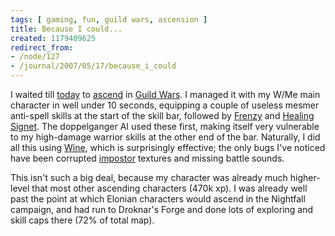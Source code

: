 ```yaml
---
tags: [ gaming, fun, guild wars, ascension ]
title: Because I could...
created: 1179409625
redirect_from:
- /node/127
- /journal/2007/05/17/because_i_could
---
```

I waited till [today](http://en.wikipedia.org/wiki/Ascension) to
[ascend](http://gw.gamewikis.org/wiki/Ascension) in [Guild
Wars](http://www.guildwars.com). I managed it with my W/Me main character in
well under 10 seconds, equipping a couple of useless mesmer anti-spell skills at
the start of the skill bar, followed by
[Frenzy](http://gw.gamewikis.org/wiki/Frenzy) and [Healing
Signet](http://gw.gamewikis.org/wiki/Healing_Signet). The doppelganger AI used
these first, making itself very vulnerable to my high-damage warrior skills at
the other end of the bar. Naturally, I did all this using
[Wine](http://winehq.org), which is surprisingly effective; the only bugs I've
noticed have been corrupted
[impostor](http://en.wikipedia.org/wiki/Impostor_%28computer_graphics%29)
textures and missing battle sounds.

This isn't such a big deal, because my character was already much higher-level
that most other ascending characters (470k xp). I was already well past the
point at which Elonian characters would ascend in the Nightfall campaign, and
had run to Droknar's Forge and done lots of exploring and skill caps there (72%
of total map).